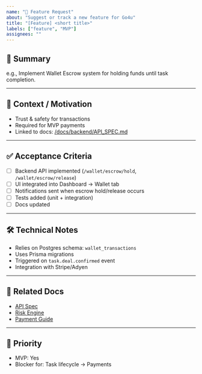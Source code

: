 ```yaml
---
name: "🚀 Feature Request"
about: "Suggest or track a new feature for Go4u"
title: "[Feature] <short title>"
labels: ["feature", "MVP"]
assignees: ""
---
```


## 🎯 Summary
<!-- Short description of the feature -->
e.g., Implement Wallet Escrow system for holding funds until task completion.

---

## 📖 Context / Motivation
<!-- Why is this feature needed? -->
- Trust & safety for transactions
- Required for MVP payments
- Linked to docs: [/docs/backend/API_SPEC.md](../docs/backend/API_SPEC.md)

---

## ✅ Acceptance Criteria
- [ ] Backend API implemented (`/wallet/escrow/hold`, `/wallet/escrow/release`)
- [ ] UI integrated into Dashboard → Wallet tab
- [ ] Notifications sent when escrow hold/release occurs
- [ ] Tests added (unit + integration)
- [ ] Docs updated

---

## 🛠 Technical Notes
- Relies on Postgres schema: `wallet_transactions`
- Uses Prisma migrations
- Triggered on `task.deal.confirmed` event
- Integration with Stripe/Adyen

---

## 🔗 Related Docs
- [API Spec](/docs/backend/API_SPEC.md)
- [Risk Engine](/docs/risk/RISK_ENGINE.md)
- [Payment Guide](/docs/PAYMENT.md)

---

## 📅 Priority
- MVP: Yes
- Blocker for: Task lifecycle → Payments
